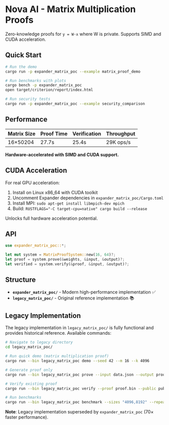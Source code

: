 # Nova AI - Matrix Multiplication Proofs

Zero-knowledge proofs for `y = W·x` where W is private. Supports SIMD and CUDA acceleration.

## Quick Start

```bash
# Run the demo
cargo run -p expander_matrix_poc --example matrix_proof_demo

# Run benchmarks with plots
cargo bench -p expander_matrix_poc
open target/criterion/report/index.html

# Run security tests
cargo run -p expander_matrix_poc --example security_comparison
```

## Performance

| Matrix Size | Proof Time | Verification | Throughput |
|-------------|------------|--------------|------------|
| 16×50204    | 27.7s      | 25.4s        | 29K ops/s  |

**Hardware-accelerated with SIMD and CUDA support.**

## CUDA Acceleration

For real GPU acceleration:
1. Install on Linux x86_64 with CUDA toolkit
2. Uncomment Expander dependencies in `expander_matrix_poc/Cargo.toml`
3. Install MPI: `sudo apt-get install libmpich-dev mpich`
4. Build: `RUSTFLAGS="-C target-cpu=native" cargo build --release`

Unlocks full hardware acceleration potential.

## API

```rust
use expander_matrix_poc::*;

let mut system = MatrixProofSystem::new(16, 64)?;
let proof = system.prove(&weights, &input, &output)?;
let verified = system.verify(&proof, &input, &output)?;
```

## Structure

- **`expander_matrix_poc/`** - Modern high-performance implementation ✅
- **`legacy_matrix_poc/`** - Original reference implementation 📚

## Legacy Implementation

The legacy implementation in `legacy_matrix_poc/` is fully functional and provides historical reference. Available commands:

```bash
# Navigate to legacy directory
cd legacy_matrix_poc/

# Run quick demo (matrix multiplication proof)
cargo run --bin legacy_matrix_poc demo --seed 42 --m 16 --k 4096

# Generate proof only
cargo run --bin legacy_matrix_poc prove --input data.json --output proof.bin

# Verify existing proof
cargo run --bin legacy_matrix_poc verify --proof proof.bin --public public.json

# Run benchmarks
cargo run --bin legacy_matrix_poc benchmark --sizes "4096,8192" --repeats 3
```

**Note**: Legacy implementation superseded by `expander_matrix_poc` (70× faster performance).
